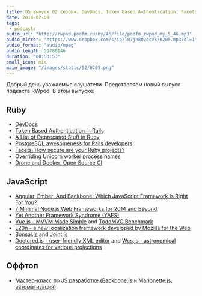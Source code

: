 ```yaml
---
title: 05 выпуск 02 сезона. DevDocs, Token Based Authentication, Facets, YAFS, Vue.js, L20n и прочее
date: 2014-02-09
tags:
 - podcasts
audio_url: "http://rwpod.podfm.ru/my/46/file/podfm_rwpod_my_5_46.mp3"
audio_mirror: "https://www.dropbox.com/s/ip7l07jh802ocvk/0205.mp3?dl=1"
audio_format: "audio/mpeg"
audio_length: 51780146
duration: "00:53:53"
small_icon: mic
main_image: "/images/static/02/0205.png"
---
```


Добрый день уважаемые слушатели. Представляем новый выпуск подкаста RWpod. В этом выпуске:

## Ruby

 - [DevDocs](http://devdocs.io/)
 - [Token Based Authentication in Rails](http://blog.envylabs.com/post/75521798481/token-based-authentication-in-rails)
 - [A List of Deprecated Stuff in Ruby](http://batsov.com/articles/2014/02/05/a-list-of-deprecated-stuff-in-ruby/)
 - [PostgreSQL awesomeness for Rails developers](http://www.amberbit.com/blog/2014/2/4/postgresql-awesomeness-for-rails-developers/)
 - [Facets. How secure are your Ruby projects?](https://hakiri.io/facets)
 - [Overriding Unicorn worker process names](http://varaneckas.com/blog/unicorn-procline/)
 - [Drone and Docker, Open Source CI](http://blog.drone.io/2014/2/5/open-source-ci-docker.html)

## JavaScript

 - [Angular, Ember, And Backbone: Which JavaScript Framework Is Right For You?](http://readwrite.com/2014/02/06/angular-backbone-ember-best-javascript-framework-for-you)
 - [7 Minimal Node.js Web Frameworks for 2014 and Beyond](http://codecondo.com/7-minimal-node-js-web-frameworks/)
 - [Yet Another Framework Syndrome (YAFS)](https://medium.com/@tastejs/yet-another-framework-syndrome-yafs-cf5f694ee070)
 - [Vue.js - MVVM Made Simple](http://vuejs.org/) and [TodoMVC Benchmark](http://vuejs.org/perf/)
 - [L20n - a new localization framework developed by Mozilla for the Web](http://l20n.org/)
 - [Bonsai.js](http://bonsaijs.org/) and [Joint.js](http://www.jointjs.com/)
 - [Doctored.js - user-friendly XML editor](http://holloway.co.nz/doctored/) and [Wcs.js - astronomical coordinates for various projections](http://astrojs.github.io/wcsjs/)

## Оффтоп

 - [Мастер-класс по JS разработке (Backbone.js и Marionette.js, автоматизация)](http://www.smartme.com.ua/workshops/razrabotka-veb-prilozheniy-s-ispolzovaniem-coffeescript-i-backbonejs-0)

<!--more-->


